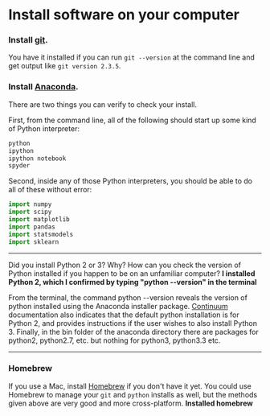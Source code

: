 # Install software on your computer


### Install [git](http://git-scm.com/).

You have it installed if you can run `git --version` at the command
line and get output like `git version 2.3.5`.


### Install [Anaconda](http://continuum.io/downloads).

There are two things you can verify to check your install.

First, from the command line, all of the following should start up
some kind of Python interpreter:

```bash
python
ipython
ipython notebook
spyder
```

Second, inside any of those Python interpreters, you should be able to
do all of these without error:

```python
import numpy
import scipy
import matplotlib
import pandas
import statsmodels
import sklearn
```

---

Did you install Python 2 or 3? Why? How can you check the version of Python installed if you happen to be on an unfamiliar computer?
**I installed Python 2, which I confirmed by typing "python --version" in the terminal**

From the terminal, the command python --version reveals the version of python installed using the Anaconda installer package. [Continuum](https://www.continuum.io/content/python-3-support-anaconda) documentation also indicates that the default python installation is for Python 2, and provides instructions if the user wishes to also install Python 3. Finally, in the bin folder of the anaconda directory there are packages for python2, python2.7, etc. but nothing for python3, python3.3 etc.

---


### Homebrew

If you use a Mac, install [Homebrew](http://brew.sh/) if you don't
have it yet. You could use Homebrew to manage your `git` and `python`
installs as well, but the methods given above are very good and more
cross-platform.
**Installed homebrew**